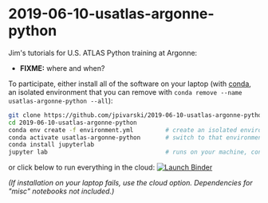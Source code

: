 # 2019-06-10-usatlas-argonne-python

Jim's tutorials for U.S. ATLAS Python training at Argonne:

   * **FIXME:** where and when?

To participate, either install all of the software on your laptop (with [conda](https://docs.conda.io/en/latest/miniconda.html), an isolated environment that you can remove with `conda remove --name usatlas-argonne-python --all`):

```bash
git clone https://github.com/jpivarski/2019-06-10-usatlas-argonne-python.git
cd 2019-06-10-usatlas-argonne-python
conda env create -f environment.yml         # create an isolated environment and install everything
conda activate usatlas-argonne-python       # switch to that environment (maybe "source activate...")
conda install jupyterlab
jupyter lab                                 # runs on your machine, controlled by your web browser
```

or click below to run everything in the cloud: [![Launch Binder](https://mybinder.org/badge_logo.svg)](https://mybinder.org/v2/gh/jpivarski/2019-06-10-usatlas-argonne-python/1.1?urlpath=lab)

_(If installation on your laptop fails, use the cloud option. Dependencies for "misc" notebooks not included.)_
